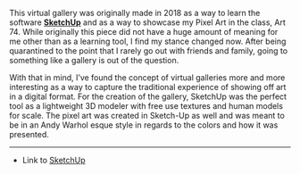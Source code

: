 This virtual gallery was originally made in 2018 as a way to learn the software **[SketchUp](https://www.sketchup.com/)** and as a way to showcase my Pixel Art in the class, Art 74. While originally this piece did not have a huge amount of meaning for me other than as a learning tool, I find my stance changed now. After being quarantined to the point that I rarely go out with friends and family, going to something like a gallery is out of the question.

With that in mind, I’ve found the concept of virtual galleries more and more interesting as a way to capture the traditional experience of showing off art in a digital format. For the creation of the gallery, SketchUp was the perfect tool as a lightweight 3D modeler with free use textures and human models for scale. The pixel art was created in Sketch-Up as well and was meant to be in an Andy Warhol esque style in regards to the colors and how it was presented.

---

- Link to [SketchUp](https://www.sketchup.com/)
